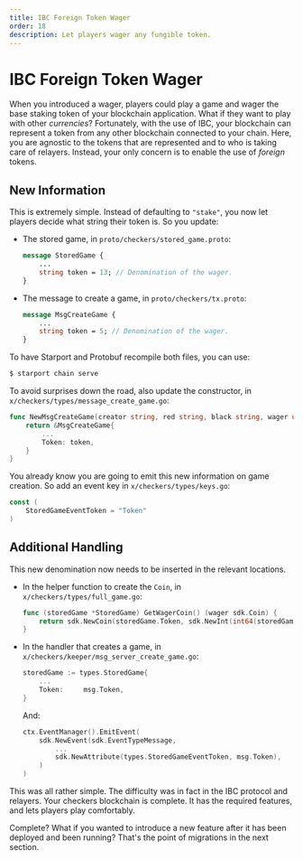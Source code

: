 ```yaml
---
title: IBC Foreign Token Wager
order: 18
description: Let players wager any fungible token.
---
```


# IBC Foreign Token Wager

When you introduced a wager, players could play a game and wager the base staking token of your blockchain application. What if they want to play with other _currencies_? Fortunately, with the use of IBC, your blockchain can represent a token from any other blockchain connected to your chain. Here, you are agnostic to the tokens that are represented and to who is taking care of relayers. Instead, your only concern is to enable the use of _foreign_ tokens.

## New Information

This is extremely simple. Instead of defaulting to `"stake"`, you now let players decide what string their token is. So you update:

* The stored game, in `proto/checkers/stored_game.proto`:
    ```proto [https://github.com/cosmos/b9-checkers-academy-draft/blob/9799e2cee1a0541932ec19d5cfdcdd955be0390f/proto/checkers/stored_game.proto#L21]
    message StoredGame {
        ...
        string token = 13; // Denomination of the wager.
    }
    ```
* The message to create a game, in `proto/checkers/tx.proto`:
    ```proto [https://github.com/cosmos/b9-checkers-academy-draft/blob/9799e2cee1a0541932ec19d5cfdcdd955be0390f/proto/checkers/tx.proto#L46]
    message MsgCreateGame {
        ...
        string token = 5; // Denomination of the wager.
    }
    ```

To have Starport and Protobuf recompile both files, you can use:

```sh
$ starport chain serve
```
To avoid surprises down the road, also update the constructor, in `x/checkers/types/message_create_game.go`:

```go [https://github.com/cosmos/b9-checkers-academy-draft/blob/9799e2cee1a0541932ec19d5cfdcdd955be0390f/x/checkers/types/message_create_game.go#L16]
func NewMsgCreateGame(creator string, red string, black string, wager uint64, token string) *MsgCreateGame {
    return &MsgCreateGame{
        ...
        Token: token,
    }
}
```
You already know you are going to emit this new information on game creation. So add an event key in `x/checkers/types/keys.go`:

```go [https://github.com/cosmos/b9-checkers-academy-draft/blob/9799e2cee1a0541932ec19d5cfdcdd955be0390f/x/checkers/types/keys.go#L56]
const (
    StoredGameEventToken = "Token"
)
```

## Additional Handling

This new denomination now needs to be inserted in the relevant locations.

* In the helper function to create the `Coin`, in `x/checkers/types/full_game.go`:
    ```go [https://github.com/cosmos/b9-checkers-academy-draft/blob/9799e2cee1a0541932ec19d5cfdcdd955be0390f/x/checkers/types/full_game.go#L71-L73]
    func (storedGame *StoredGame) GetWagerCoin() (wager sdk.Coin) {
        return sdk.NewCoin(storedGame.Token, sdk.NewInt(int64(storedGame.Wager)))
    }
    ```
* In the handler that creates a game, in `x/checkers/keeper/msg_server_create_game.go`:
    ```go [https://github.com/cosmos/b9-checkers-academy-draft/blob/9799e2cee1a0541932ec19d5cfdcdd955be0390f/x/checkers/keeper/msg_server_create_game.go#L30]
    storedGame := types.StoredGame{
        ...
        Token:     msg.Token,
    }
    ```
    And:
    ```go [https://github.com/cosmos/b9-checkers-academy-draft/blob/9799e2cee1a0541932ec19d5cfdcdd955be0390f/x/checkers/keeper/msg_server_create_game.go#L54]
    ctx.EventManager().EmitEvent(
        sdk.NewEvent(sdk.EventTypeMessage,
            ...
            sdk.NewAttribute(types.StoredGameEventToken, msg.Token),
        )
    )
    ```

This was all rather simple. The difficulty was in fact in the IBC protocol and relayers. Your checkers blockchain is complete. It has the required features, and lets players play comfortably.

Complete? What if you wanted to introduce a new feature after it has been deployed and been running? That's the point of migrations in the next section.
